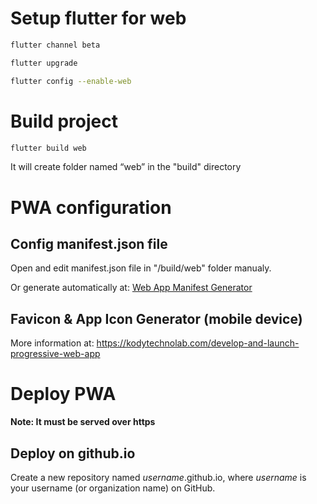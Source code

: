# Setup flutter for web
```bash
flutter channel beta

flutter upgrade

flutter config --enable-web
```
# Build project
```bash
flutter build web
```
It will create folder named “web” in the "build" directory

# PWA configuration
## Config manifest.json file
Open and edit manifest.json file in "/build/web" folder manualy.

Or generate automatically at:
[Web App Manifest Generator](https://app-manifest.firebaseapp.com/)

## Favicon & App Icon Generator (mobile device)
More information at: https://kodytechnolab.com/develop-and-launch-progressive-web-app

# Deploy PWA
**Note: It must be served over https**
## Deploy on github.io
Create a new repository named *username*.github.io, where *username* is your username (or organization name) on GitHub.
